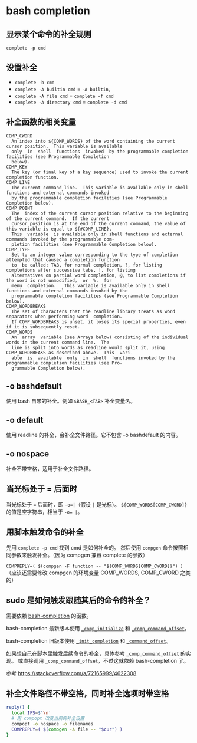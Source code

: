 # bash completion

## 显示某个命令的补全规则

`complete -p cmd`

## 设置补全

- `complete -b cmd`
- `complete -A builtin cmd` = `-A builtin`。
- `complete -A file cmd` = `complete -f cmd`
- `complete -A directory cmd` = `complete -d cmd`

## 补全函数的相关变量

```
COMP_CWORD
  An index into ${COMP_WORDS} of the word containing the current cursor position.  This variable is available
  only  in  shell  functions  invoked  by the programmable completion facilities (see Programmable Completion
  below).
COMP_KEY
  The key (or final key of a key sequence) used to invoke the current completion function.
COMP_LINE
  The current command line.  This variable is available only in shell functions and external commands invoked
  by the programmable completion facilities (see Programmable Completion below).
COMP_POINT
  The  index of the current cursor position relative to the beginning of the current command.  If the current
  cursor position is at the end of the current command, the value of this variable is equal to ${#COMP_LINE}.
  This  variable  is available only in shell functions and external commands invoked by the programmable com-
  pletion facilities (see Programmable Completion below).
COMP_TYPE
  Set to an integer value corresponding to the type of completion attempted that caused a completion function
  to  be called: TAB, for normal completion, ?, for listing completions after successive tabs, !, for listing
  alternatives on partial word completion, @, to list completions if the word is not unmodified,  or  %,  for
  menu  completion.   This variable is available only in shell functions and external commands invoked by the
  programmable completion facilities (see Programmable Completion below).
COMP_WORDBREAKS
  The set of characters that the readline library treats as word separators when performing word  completion.
  If COMP_WORDBREAKS is unset, it loses its special properties, even if it is subsequently reset.
COMP_WORDS
  An  array  variable (see Arrays below) consisting of the individual words in the current command line.  The
  line is split into words as readline would split it, using COMP_WORDBREAKS as described above.  This  vari-
  able  is  available  only  in  shell  functions invoked by the programmable completion facilities (see Pro-
  grammable Completion below).
```

## -o bashdefault

使用 bash 自带的补全。例如 `$BASH_<TAB>` 补全变量名。

## -o default

使用 readline 的补全，会补全文件路径。它不包含 -o bashdefault 的内容。

## -o nospace

补全不带空格，适用于补全文件路径。

## 当光标处于 = 后面时

当光标处于 `=` 后面时，即 `-o=|`（假设 `|` 是光标）。
`${COMP_WORDS[COMP_CWORD]}` 的值是空字符串，相当于 `-o= |`。

## 用脚本触发命令的补全

先用 `complete -p cmd` 找到 cmd 是如何补全的。
然后使用 `compgen` 命令按照相同参数来触发补全。（因为 compgen 兼容 complete 的参数）

`COMPREPLY=( $(compgen -F function -- "${COMP_WORDS[COMP_CWORD]}") )`
（应该还需要修改 compgen 的环境变量 COMP_WORDS, COMP_CWORD 之类的）

## sudo 是如何触发跟随其后的命令的补全？

需要依赖 [bash-completion](https://github.com/scop/bash-completion) 的函数。

bash-completion 最新版本使用 [`_comp_initialize`](https://github.com/scop/bash-completion/blob/5927d5733be672268ae15e78fd3b1a5d91cfbc2d/completions/sudo#L6) 和 [`_comp_command_offset`](https://github.com/scop/bash-completion/blob/5927d5733be672268ae15e78fd3b1a5d91cfbc2d/bash_completion#LL2280)。

bash-completion 旧版本使用 [`_init_completion`](https://github.com/scop/bash-completion/blob/6f1bbda3c66814befa8025d49363b4070ef20008/completions/sudo#L6) 和 [`_command_offset`](https://github.com/scop/bash-completion/blob/6f1bbda3c66814befa8025d49363b4070ef20008/bash_completion#L2123)。

如果想自己在脚本里触发后续命令的补全，具体参考 [`_comp_command_offset`](https://github.com/scop/bash-completion/blob/5927d5733be672268ae15e78fd3b1a5d91cfbc2d/bash_completion#LL2280) 的实现。
或直接调用 `_comp_command_offset`，不过这就依赖 bash-completion 了。

参考 https://stackoverflow.com/a/72165999/4622308

## 补全文件路径不带空格，同时补全选项时带空格

```sh
reply() {
  local IFS=$'\n'
  # 用 compopt 改变当前的补全设置
  compopt -o nospace -o filenames
  COMPREPLY=( $(compgen -A file -- "$cur") )
}
```
